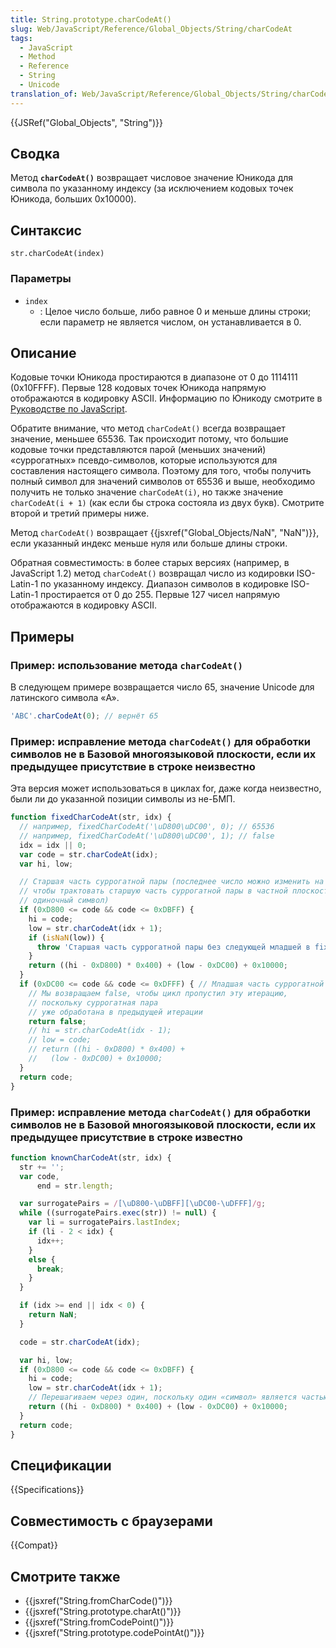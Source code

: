 ```yaml
---
title: String.prototype.charCodeAt()
slug: Web/JavaScript/Reference/Global_Objects/String/charCodeAt
tags:
  - JavaScript
  - Method
  - Reference
  - String
  - Unicode
translation_of: Web/JavaScript/Reference/Global_Objects/String/charCodeAt
---
```


{{JSRef("Global_Objects", "String")}}

## Сводка

Метод **`charCodeAt()`** возвращает числовое значение Юникода для символа по указанному индексу (за исключением кодовых точек Юникода, больших 0x10000).

## Синтаксис

```
str.charCodeAt(index)
```

### Параметры

- `index`
  - : Целое число больше, либо равное 0 и меньше длины строки; если параметр не является числом, он устанавливается в 0.

## Описание

Кодовые точки Юникода простираются в диапазоне от 0 до 1114111 (0x10FFFF). Первые 128 кодовых точек Юникода напрямую отображаются в кодировку ASCII. Информацию по Юникоду смотрите в [Руководстве по JavaScript](/ru/docs/Web/JavaScript/Guide/Values,_variables,_and_literals#Unicode).

Обратите внимание, что метод `charCodeAt()` всегда возвращает значение, меньшее 65536. Так происходит потому, что большие кодовые точки представляются парой (меньших значений) «суррогатных» псевдо-символов, которые используются для составления настоящего символа. Поэтому для того, чтобы получить полный символ для значений символов от 65536 и выше, необходимо получить не только значение `charCodeAt(i)`, но также значение `charCodeAt(i + 1)` (как если бы строка состояла из двух букв). Смотрите второй и третий примеры ниже.

Метод `charCodeAt()` возвращает {{jsxref("Global_Objects/NaN", "NaN")}}, если указанный индекс меньше нуля или больше длины строки.

Обратная совместимость: в более старых версиях (например, в JavaScript 1.2) метод `charCodeAt()` возвращал число из кодировки ISO-Latin-1 по указанному индексу. Диапазон символов в кодировке ISO-Latin-1 простирается от 0 до 255. Первые 127 чисел напрямую отображаются в кодировку ASCII.

## Примеры

### Пример: использование метода `charCodeAt()`

В следующем примере возвращается число 65, значение Unicode для латинского символа «A».

```js
'ABC'.charCodeAt(0); // вернёт 65
```

### Пример: исправление метода `charCodeAt()` для обработки символов не в Базовой многоязыковой плоскости, если их предыдущее присутствие в строке неизвестно

Эта версия может использоваться в циклах for, даже когда неизвестно, были ли до указанной позиции символы из не-БМП.

```js
function fixedCharCodeAt(str, idx) {
  // например, fixedCharCodeAt('\uD800\uDC00', 0); // 65536
  // например, fixedCharCodeAt('\uD800\uDC00', 1); // false
  idx = idx || 0;
  var code = str.charCodeAt(idx);
  var hi, low;

  // Старшая часть суррогатной пары (последнее число можно изменить на 0xDB7F,
  // чтобы трактовать старшую часть суррогатной пары в частной плоскости как
  // одиночный символ)
  if (0xD800 <= code && code <= 0xDBFF) {
    hi = code;
    low = str.charCodeAt(idx + 1);
    if (isNaN(low)) {
      throw 'Старшая часть суррогатной пары без следующей младшей в fixedCharCodeAt()';
    }
    return ((hi - 0xD800) * 0x400) + (low - 0xDC00) + 0x10000;
  }
  if (0xDC00 <= code && code <= 0xDFFF) { // Младшая часть суррогатной пары
    // Мы возвращаем false, чтобы цикл пропустил эту итерацию,
    // поскольку суррогатная пара
    // уже обработана в предыдущей итерации
    return false;
    // hi = str.charCodeAt(idx - 1);
    // low = code;
    // return ((hi - 0xD800) * 0x400) +
    //   (low - 0xDC00) + 0x10000;
  }
  return code;
}
```

### Пример: исправление метода `charCodeAt()` для обработки символов не в Базовой многоязыковой плоскости, если их предыдущее присутствие в строке известно

```js
function knownCharCodeAt(str, idx) {
  str += '';
  var code,
      end = str.length;

  var surrogatePairs = /[\uD800-\uDBFF][\uDC00-\uDFFF]/g;
  while ((surrogatePairs.exec(str)) != null) {
    var li = surrogatePairs.lastIndex;
    if (li - 2 < idx) {
      idx++;
    }
    else {
      break;
    }
  }

  if (idx >= end || idx < 0) {
    return NaN;
  }

  code = str.charCodeAt(idx);

  var hi, low;
  if (0xD800 <= code && code <= 0xDBFF) {
    hi = code;
    low = str.charCodeAt(idx + 1);
    // Перешагиваем через один, поскольку один «символ» является частью суррогатной пары
    return ((hi - 0xD800) * 0x400) + (low - 0xDC00) + 0x10000;
  }
  return code;
}
```

## Спецификации

{{Specifications}}

## Совместимость с браузерами

{{Compat}}

## Смотрите также

- {{jsxref("String.fromCharCode()")}}
- {{jsxref("String.prototype.charAt()")}}
- {{jsxref("String.fromCodePoint()")}}
- {{jsxref("String.prototype.codePointAt()")}}
